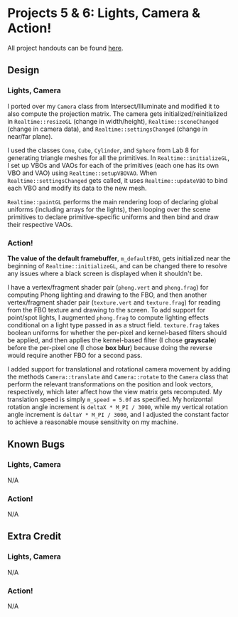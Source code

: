 # Projects 5 & 6: Lights, Camera & Action!

All project handouts can be found [here](https://cs1230.graphics/projects).

## Design
### Lights, Camera
I ported over my `Camera` class from Intersect/Illuminate and modified it to also compute the projection matrix. The camera gets initialized/reinitialized in `Realtime::resizeGL` (change in width/height), `Realtime::sceneChanged` (change in camera data), and `Realtime::settingsChanged` (change in near/far plane).

I used the classes `Cone`, `Cube`, `Cylinder`, and `Sphere` from Lab 8 for generating triangle meshes for all the primitives. In `Realtime::initializeGL`, I set up VBOs and VAOs for each of the primitives (each one has its own VBO and VAO) using `Realtime::setupVBOVAO`. When `Realtime::settingsChanged` gets called, it uses `Realtime::updateVBO` to bind each VBO and modify its data to the new mesh.

`Realtime::paintGL` performs the main rendering loop of declaring global uniforms (including arrays for the lights), then looping over the scene primitives to declare primitive-specific uniforms and then bind and draw their respective VAOs.
### Action!
**The value of the default framebuffer**, `m_defaultFBO`, gets initialized near the beginning of `Realtime::initializeGL`, and can be changed there to resolve any issues where a black screen is displayed when it shouldn't be.

I have a vertex/fragment shader pair (`phong.vert` and `phong.frag`) for computing Phong lighting and drawing to the FBO, and then another vertex/fragment shader pair (`texture.vert` and `texture.frag`) for reading from the FBO texture and drawing to the screen. To add support for point/spot lights, I augmented `phong.frag` to compute lighting effects conditional on a light type passed in as a struct field. `texture.frag` takes boolean uniforms for whether the per-pixel and kernel-based filters should be applied, and then applies the kernel-based filter (I chose **grayscale**) before the per-pixel one (I chose **box blur**) because doing the reverse would require another FBO for a second pass.

I added support for translational and rotational camera movement by adding the methods `Camera::translate` and `Camera::rotate` to the `Camera` class that perform the relevant transformations on the position and look vectors, respectively, which later affect how the view matrix gets recomputed. My translation speed is simply `m_speed = 5.0f` as specified. My horizontal rotation angle increment is `deltaX * M_PI / 3000`, while my vertical rotation angle increment is `deltaY * M_PI / 3000`, and I adjusted the constant factor to achieve a reasonable mouse sensitivity on my machine.

## Known Bugs
### Lights, Camera
N/A
### Action!
N/A

## Extra Credit
### Lights, Camera
N/A
### Action!
N/A
